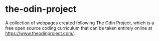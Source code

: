 # the-odin-project
A collection of webpages created following The Odin Project, which is a free open source coding curriculum that can be taken entirely online at https://www.theodinproject.com/.

